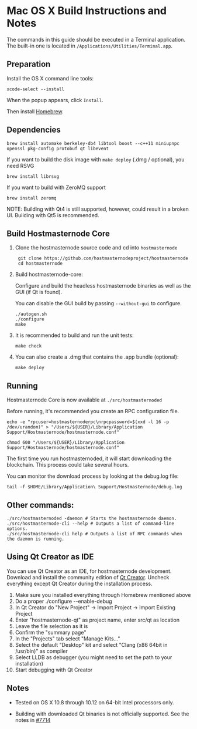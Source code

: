 Mac OS X Build Instructions and Notes
====================================
The commands in this guide should be executed in a Terminal application.
The built-in one is located in `/Applications/Utilities/Terminal.app`.

Preparation
-----------
Install the OS X command line tools:

`xcode-select --install`

When the popup appears, click `Install`.

Then install [Homebrew](https://brew.sh).

Dependencies
----------------------

    brew install automake berkeley-db4 libtool boost --c++11 miniupnpc openssl pkg-config protobuf qt libevent

If you want to build the disk image with `make deploy` (.dmg / optional), you need RSVG

    brew install librsvg

If you want to build with ZeroMQ support
    
    brew install zeromq

NOTE: Building with Qt4 is still supported, however, could result in a broken UI. Building with Qt5 is recommended.

Build Hostmasternode Core
------------------------

1. Clone the hostmasternode source code and cd into `hostmasternode`

        git clone https://github.com/hostmasternodeproject/hostmasternode
        cd hostmasternode

2.  Build hostmasternode-core:

    Configure and build the headless hostmasternode binaries as well as the GUI (if Qt is found).

    You can disable the GUI build by passing `--without-gui` to configure.

        ./autogen.sh
        ./configure
        make

3.  It is recommended to build and run the unit tests:

        make check

4.  You can also create a .dmg that contains the .app bundle (optional):

        make deploy

Running
-------

Hostmasternode Core is now available at `./src/hostmasternoded`

Before running, it's recommended you create an RPC configuration file.

    echo -e "rpcuser=hostmasternoderpc\nrpcpassword=$(xxd -l 16 -p /dev/urandom)" > "/Users/${USER}/Library/Application Support/Hostmasternode/hostmasternode.conf"

    chmod 600 "/Users/${USER}/Library/Application Support/Hostmasternode/hostmasternode.conf"

The first time you run hostmasternoded, it will start downloading the blockchain. This process could take several hours.

You can monitor the download process by looking at the debug.log file:

    tail -f $HOME/Library/Application\ Support/Hostmasternode/debug.log

Other commands:
-------

    ./src/hostmasternoded -daemon # Starts the hostmasternode daemon.
    ./src/hostmasternode-cli --help # Outputs a list of command-line options.
    ./src/hostmasternode-cli help # Outputs a list of RPC commands when the daemon is running.

Using Qt Creator as IDE
------------------------
You can use Qt Creator as an IDE, for hostmasternode development.
Download and install the community edition of [Qt Creator](https://www.qt.io/download/).
Uncheck everything except Qt Creator during the installation process.

1. Make sure you installed everything through Homebrew mentioned above
2. Do a proper ./configure --enable-debug
3. In Qt Creator do "New Project" -> Import Project -> Import Existing Project
4. Enter "hostmasternode-qt" as project name, enter src/qt as location
5. Leave the file selection as it is
6. Confirm the "summary page"
7. In the "Projects" tab select "Manage Kits..."
8. Select the default "Desktop" kit and select "Clang (x86 64bit in /usr/bin)" as compiler
9. Select LLDB as debugger (you might need to set the path to your installation)
10. Start debugging with Qt Creator

Notes
-----

* Tested on OS X 10.8 through 10.12 on 64-bit Intel processors only.

* Building with downloaded Qt binaries is not officially supported. See the notes in [#7714](https://github.com/bitcoin/bitcoin/issues/7714)

